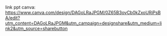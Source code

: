 link ppt canva: https://www.canva.com/design/DAGoLRaJPGM/0Z65B3ovCb0kZxoURiPsBA/edit?utm_content=DAGoLRaJPGM&utm_campaign=designshare&utm_medium=link2&utm_source=sharebutton
